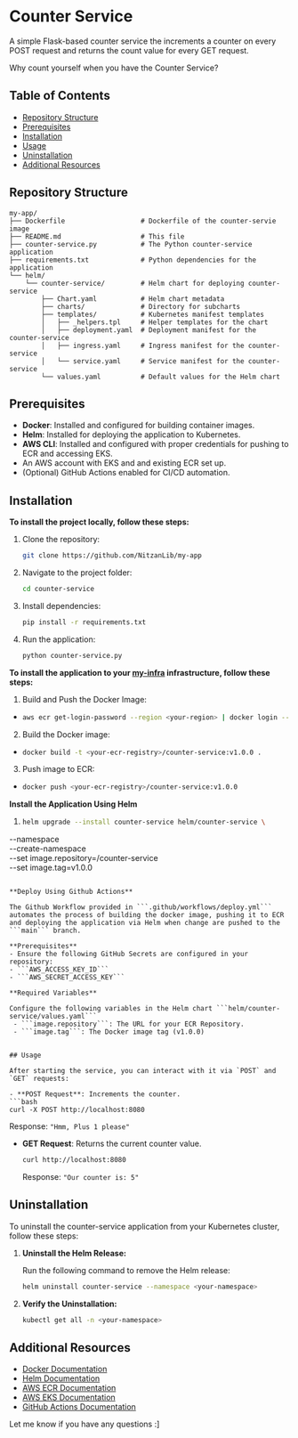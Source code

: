 # Counter Service
A simple Flask-based counter service the increments a counter on every POST request and returns the count value for every GET request.

Why count yourself when you have the Counter Service?

## Table of Contents

- [Repository Structure](#repository-structure)
- [Prerequisites](#prerequisites)
- [Installation](#installation)
- [Usage](#usage)
- [Uninstallation](#uninstallation)
- [Additional Resources](additional-resources)

## Repository Structure

```
my-app/
├── Dockerfile                   # Dockerfile of the counter-servie image
├── README.md                    # This file
├── counter-service.py           # The Python counter-service application
├── requirements.txt             # Python dependencies for the application
└── helm/
    └── counter-service/         # Helm chart for deploying counter-service
        ├── Chart.yaml           # Helm chart metadata
        ├── charts/              # Directory for subcharts
        ├── templates/           # Kubernetes manifest templates
        │   ├── _helpers.tpl     # Helper templates for the chart
        │   ├── deployment.yaml  # Deployment manifest for the counter-service
        │   ├── ingress.yaml     # Ingress manifest for the counter-service
        │   └── service.yaml     # Service manifest for the counter-service
        └── values.yaml          # Default values for the Helm chart
```

## Prerequisites

- **Docker**: Installed and configured for building container images.
- **Helm**: Installed for deploying the application to Kubernetes.
- **AWS CLI**: Installed and configured with proper credentials for pushing to ECR and accessing EKS.
- An AWS account with EKS and and existing ECR set up.
- (Optional) GitHub Actions enabled for CI/CD automation.

## Installation

**To install the project locally, follow these steps:**

1. Clone the repository:
   ```bash
   git clone https://github.com/NitzanLib/my-app
   ```
2. Navigate to the project folder:
   ```bash
   cd counter-service
   ```
3. Install dependencies:
   ```bash
   pip install -r requirements.txt
   ```
4. Run the application:
   ```bash
   python counter-service.py
   ```

**To install the application to your [my-infra](https://github.com/NitzanLib/my-inra) infrastructure, follow these steps:**

1. Build and Push the Docker Image:

- ```bash
  aws ecr get-login-password --region <your-region> | docker login --username AWS --password-stdin <your-ecr-registry>
  ```

2. Build the Docker image:

- ```bash
  docker build -t <your-ecr-registry>/counter-service:v1.0.0 .
  ```
3. Push image to ECR:
- ```bash
  docker push <your-ecr-registry>/counter-service:v1.0.0
  ```


**Install the Application Using Helm**

1.  ```bash
    helm upgrade --install counter-service helm/counter-service \
  --namespace <your-namespace> \
  --create-namespace \
  --set image.repository=<your-ecr-registry>/counter-service \
  --set image.tag=v1.0.0
  ```

**Deploy Using Github Actions**

The Github Workflow provided in ```.github/workflows/deploy.yml``` automates the process of building the docker image, pushing it to ECR and deploying the application via Helm when change are pushed to the ```main``` branch.

**Prerequisites**
- Ensure the following GitHub Secrets are configured in your repository:
  - ```AWS_ACCESS_KEY_ID```
  - ```AWS_SECRET_ACCESS_KEY```

**Required Variables**

Configure the following variables in the Helm chart ```helm/counter-service/values.yaml```
   - ```image.repository```: The URL for your ECR Repository.
   - ```image.tag```: The Docker image tag (v1.0.0)


## Usage

After starting the service, you can interact with it via `POST` and `GET` requests:

- **POST Request**: Increments the counter.
  ```bash
  curl -X POST http://localhost:8080
  ```
  Response: `"Hmm, Plus 1 please"`

- **GET Request**: Returns the current counter value.
  ```bash
  curl http://localhost:8080
  ```
  Response: `"Our counter is: 5"`

## Uninstallation

To uninstall the counter-service application from your Kubernetes cluster, follow these steps:

1. **Uninstall the Helm Release:**

   Run the following command to remove the Helm release:
   ```bash
   helm uninstall counter-service --namespace <your-namespace>
   ```
2. **Verify the Uninstallation:**
   ```bash
   kubectl get all -n <your-namespace>
   ```

## Additional Resources

- [Docker Documentation](https://docs.docker.com)
- [Helm Documentation](https://helm.sh/docs/)
- [AWS ECR Documentation](https://docs.aws.amazon.com/AmazonECR/latest/userguide/what-is-ecr.html)
- [AWS EKS Documentation](https://docs.aws.amazon.com/eks/latest/userguide/what-is-eks.html)
- [GitHub Actions Documentation](https://docs.github.com/en/actions)


Let me know if you have any questions :]